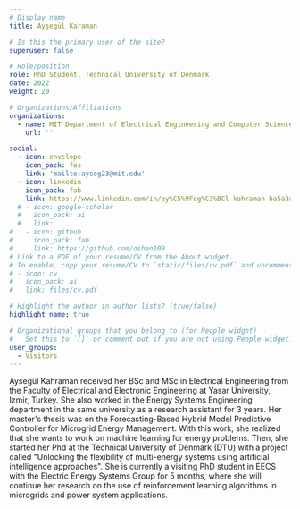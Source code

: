 ```yaml
---
# Display name
title: Ayşegül Karaman

# Is this the primary user of the site?
superuser: false

# Role/position
role: PhD Student, Technical University of Denmark
date: 2022
weight: 20

# Organizations/Affiliations
organizations:
  - name: MIT Department of Electrical Engineering and Computer Science
    url: ''

social:
  - icon: envelope
    icon_pack: fas
    link: 'mailto:ayseg23@mit.edu'
  - icon: linkedin
    icon_pack: fab
    link: https://www.linkedin.com/in/ay%C5%9Feg%C3%BCl-kahraman-ba5a3ab7
  # - icon: google-scholar
  #   icon_pack: ai
  #   link:
#   - icon: github
#     icon_pack: fab
#     link: https://github.com/dshen109
# Link to a PDF of your resume/CV from the About widget.
# To enable, copy your resume/CV to `static/files/cv.pdf` and uncomment the lines below.
# - icon: cv
#   icon_pack: ai
#   link: files/cv.pdf

# Highlight the author in author lists? (true/false)
highlight_name: true

# Organizational groups that you belong to (for People widget)
#   Set this to `[]` or comment out if you are not using People widget.
user_groups:
  - Visitors
---
```

Aysegül Kahraman received her BSc and MSc in Electrical Engineering from the
Faculty of Electrical and Electronic Engineering at Yasar University, Izmir,
Turkey. She also worked in the Energy Systems Engineering department in the
same university as a research assistant for 3 years. Her master's thesis was on
the Forecasting-Based Hybrid Model Predictive Controller for Microgrid Energy
Management. With this work, she realized that she wants to work on machine
learning for energy problems. Then, she started her Phd at the Technical
University of Denmark (DTU) with a project called "Unlocking the flexibility of
multi-energy systems using artificial intelligence approaches". She is
currently a visiting PhD student in EECS with the Electric Energy Systems Group
for 5 months, where she will continue her research on the use of reinforcement
learning algorithms in microgrids and power system applications.
